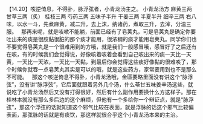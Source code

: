 【14.20】咳逆倚息，不得卧，脉浮弦者，小青龙汤主之。
小青龙汤方
麻黄三两  甘草三两（炙）  桂枝三两  芍药三两  五味子半升  干姜三两  半夏半升  细辛三两
右八味，以水一斗，先煮麻黄，减二升，去上沫，纳诸药，煮取三升，去滓，分温三服。
 
那再来呢，就是咳嗽不能躺，前面已经有了皂荚丸，可是皂荚丸是确定你要吐出来的痰是很胶黏很脏的那个痰才能用，很浓稠的痰才能用皂荚丸。同学你们也不要觉得皂荚丸是一个很难用到的方哦，就是我们一般感冒哦，感冒好了之后还有在咳，有的时候我们会觉得说，好像咳着咳着会看到自己咳出来的痰一天比一天黄，一天比一天浓，一天比一天黏，到最后你会觉得这些痰好像黏的很难咳了，那个时候你就吞一点皂荚丸其实是可以的哦，就是这些药方，家常要用到也不是那么不可能。
 
那这个咳逆倚息不得卧，小青龙汤哦，金匮要略里面没有讲这个“脉浮弦”，没有讲“脉浮弦”，它后面就跟着另外几个汤，什么苓甘五味姜辛汤这些，就说吃了小青龙汤然后又没有打得很好，然后有什么副作用要换什么方这样子。那在桂林本就没有那么多后边的这个麻烦，但他有一个多给你一个辩证点，就是“脉浮弦”，那这个浮弦的话就知道这个邪气比较在表面，就是浮脉的话这个邪气比较偏表面，那弦脉的话就是有痰饮，那这样就很合乎这个小青龙汤本来的主治。
